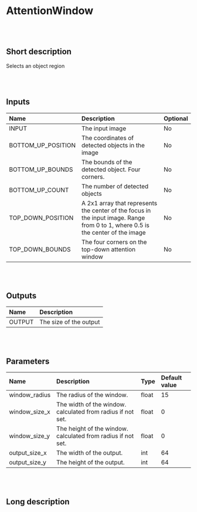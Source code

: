 # AttentionWindow


<br><br>
## Short description

Selects an object region

<br><br>

## Inputs

|Name|Description|Optional|
|:----|:-----------|:-------|
|INPUT|The input image|No|
|BOTTOM_UP_POSITION|The coordinates of detected objects in the image|No|
|BOTTOM_UP_BOUNDS|The bounds of the detected object. Four corners.|No|
|BOTTOM_UP_COUNT|The number of detected objects|No|
|TOP_DOWN_POSITION|A 2x1 array that represents the center of the focus in the input image. Range from 0 to 1, where 0.5 is the center of the image|No|
|TOP_DOWN_BOUNDS|The four corners on the top-down attention window|No|

<br><br>

## Outputs

|Name|Description|
|:----|:-----------|
|OUTPUT|The size of the output|

<br><br>

## Parameters

|Name|Description|Type|Default value|
|:----|:-----------|:----|:-------------|
|window_radius|The radius of the window.|float|15|
|window_size_x|The width of the window. calculated from radius if not set.|float|0|
|window_size_y|The height of the window. calculated from radius if not set.|float|0|
|output_size_x|The width of the output.|int|64|
|output_size_y|The height of the output.|int|64|

<br><br>
## Long description
